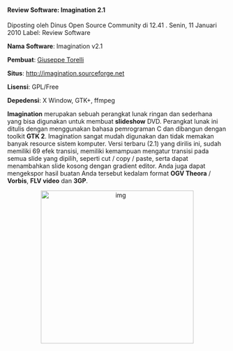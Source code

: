 #### Review Software: Imagination 2.1
Diposting oleh Dinus Open Source Community di 12.41 . Senin, 11 Januari 2010
Label: Review Software

**Nama Software**: Imagination v2.1

**Pembuat**: [Giuseppe Torelli](http://www.geardownload.com/developers/giuseppe-torelli.html)

**Situs**: <http://imagination.sourceforge.net>

**Lisensi**: GPL/Free

**Depedensi**: X Window, GTK+, ffmpeg

**Imagination** merupakan sebuah perangkat lunak ringan dan sederhana yang bisa digunakan untuk membuat **slideshow** DVD. Perangkat lunak ini ditulis dengan menggunakan bahasa pemrograman C dan dibangun dengan toolkit **GTK 2**. Imagination sangat mudah digunakan dan tidak memakan banyak resource sistem komputer. Versi terbaru (2.1) yang dirilis ini, sudah memiliki 69 efek transisi, memiliki kemampuan mengatur transisi pada semua slide yang dipilih, seperti cut / copy / paste, serta dapat menambahkan slide kosong dengan gradient editor. Anda juga dapat mengekspor hasil buatan Anda tersebut kedalam format **OGV Theora** / **Vorbis**, **FLV video** dan **3GP**.

<div align="center">
	<img src="./posts/2010-01-11-review-software-imagination-21/heart-in.png" height="350px" alt="img">
</div> 